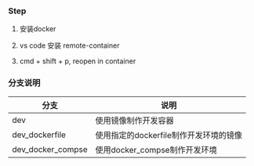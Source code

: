 ### Step

1. 安装docker

2. vs code 安装 remote-container

3. cmd + shift + p, reopen in container

### 分支说明

|分支|说明|
|--|--|
|dev|使用镜像制作开发容器|
|dev_dockerfile|使用指定的dockerfile制作开发环境的镜像|
|dev_docker_compse|使用docker_compse制作开发环境|